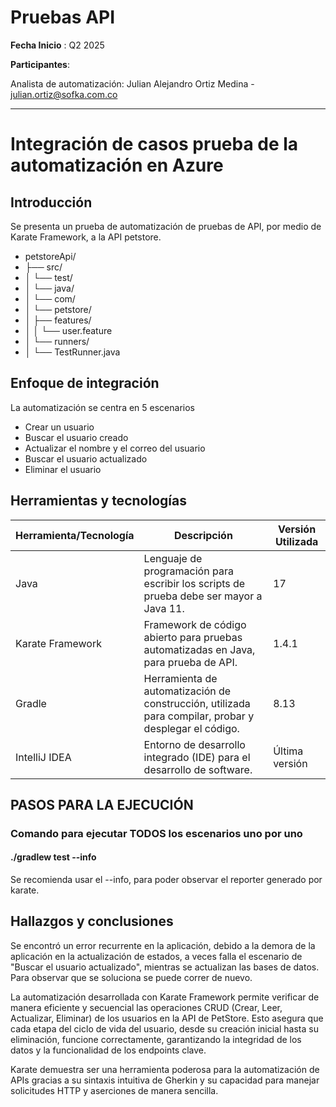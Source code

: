 # Pruebas API

**Fecha Inicio** : Q2 2025

**Participantes**:


Analista de automatización: Julian Alejandro Ortiz Medina - <julian.ortiz@sofka.com.co>



****

# Integración de casos prueba de la automatización en Azure

## Introducción
Se presenta un prueba de automatización de pruebas de API, por medio de Karate Framework, a la API petstore.



- petstoreApi/
- ├── src/
- │  └── test/
- │    └── java/
- │      └── com/
- │        └── petstore/
- │            ├── features/
- │            │   └── user.feature
- │            └── runners/
- │                └── TestRunner.java

## Enfoque de integración

La automatización se centra en 5 escenarios
- Crear un usuario
- Buscar el usuario creado
- Actualizar el nombre y el correo del usuario
- Buscar el usuario actualizado
- Eliminar el usuario

## Herramientas y tecnologías

| Herramienta/Tecnología | Descripción                                                                                           | Versión Utilizada |
|------------------------|-------------------------------------------------------------------------------------------------------|-------------------|
| Java                   | Lenguaje de programación para escribir los scripts de prueba debe ser mayor a Java 11.                | 17                |
| Karate Framework       | Framework de código abierto para pruebas automatizadas en Java, para prueba de API.                   | 1.4.1             | 
| Gradle                 | Herramienta de automatización de construcción, utilizada para compilar, probar y desplegar el código. | 8.13              |
| IntelliJ IDEA          | Entorno de desarrollo integrado (IDE) para el desarrollo de software.                                 | Última versión    |

## PASOS PARA LA EJECUCIÓN


### Comando para ejecutar TODOS los escenarios uno por uno
#### ./gradlew test --info

Se recomienda usar el --info, para poder observar el reporter generado por karate.


##  Hallazgos y conclusiones

Se encontró un error recurrente en la aplicación, debido a la demora de la aplicación en la actualización de estados, a veces falla el escenario de "Buscar el usuario actualizado", mientras se actualizan las bases de datos. Para observar que se soluciona se puede correr de nuevo.

La automatización desarrollada con Karate Framework permite verificar de manera eficiente y secuencial las operaciones CRUD (Crear, Leer, Actualizar, Eliminar) de los usuarios en la API de PetStore. Esto asegura que cada etapa del ciclo de vida del usuario, desde su creación inicial hasta su eliminación, funcione correctamente, garantizando la integridad de los datos y la funcionalidad de los endpoints clave.

Karate demuestra ser una herramienta poderosa para la automatización de APIs gracias a su sintaxis intuitiva de Gherkin y su capacidad para manejar solicitudes HTTP y aserciones de manera sencilla.

